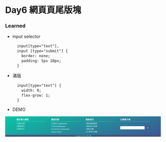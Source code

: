 # Day6 網頁頁尾版塊

### Learned

- input selector
  ```
    input[type="text"],
    input [type="submit"] {
      border: none;
      padding: 5px 10px;
    }
  ```
- 滿版
  ```
    input[type="text"] {
      width: 0;
      flex-grow: 1;
    }
  ```

- DEMO
<img src="../demo/demo-goldfish-layout-day6.png" width="1440px"/>